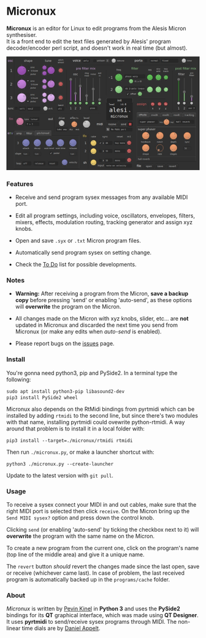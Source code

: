 # Micronux

**Micronux** is an editor for Linux to edit programs from the Alesis Micron synthesiser.  
It is a front end to edit the text files generated by Alesis' program decoder/encoder perl script, and doesn't work in real time (but almost).


![screenshot of micronux](docs/screenshot.jpg)


### Features

  - Receive and send program sysex messages from any available MIDI port.

  - Edit all program settings, including voice, oscillators, envelopes, filters, mixers, effects, modulation routing, tracking generator and assign xyz knobs.

  - Open and save `.syx` or `.txt` Micron program files.

  - Automatically send program sysex on setting change.

  - Check the [To Do](docs/TODO.md) list for possible developments.

### Notes

  - **Warning:** After receiving a program from the Micron, **save a backup copy** before pressing 'send' or enabling 'auto-send', as these options will **overwrite** the program on the Micron.

  - All changes made on the Micron with xyz knobs, slider, etc... are **not** updated in Micronux and discarded the next time you send from Micronux (or make any edits when *auto-send* is enabled).

  - Please report bugs on the [issues](https://github.com/bergamote/micronux/issues) page.


### Install

You're gonna need python3, pip and PySide2. In a terminal type the following:

    sudo apt install python3-pip libasound2-dev
    pip3 install PySide2 wheel

Micronux also depends on the RtMidi bindings from pyrtmidi which can be installed by adding `rtmidi` to the second line, but since there's two modules with that name, installing pyrtmidi could ovewrite python-rtmidi. A way around that problem is to install it in a local folder with:

    pip3 install --target=./micronux/rtmidi rtmidi

Then run `./micronux.py`, or make a launcher shortcut with:

    python3 ./micronux.py --create-launcher

Update to the latest version with `git pull`.


### Usage

To receive a sysex connect your MIDI in and out cables, make sure that the right MIDI port is selected then click `receive`. On the Micron bring up the `Send MIDI sysex?` option and press down the control knob.

Clicking `send` (or enabling 'auto-send' by ticking the checkbox next to it) will **overwrite** the program with the same name on the Micron.

To create a new program from the current one, click on the program's name (top line of the middle area) and give it a unique name.

The `revert` button *should* revert the changes made since the last open, save or receive (whichever came last). In case of problem, the last received program is automatically backed up in the `programs/cache` folder.


### About

*Micronux* is written by [Pevin Kinel](http://pevinkinel.com) in **Python 3** and uses the **PySide2** bindings for its **QT** graphical interface, which was made using **QT Designer**. It uses **pyrtmidi** to send/receive sysex programs through MIDI. The non-linear time dials are by [Daniel Appelt](https://github.com/danielappelt).


